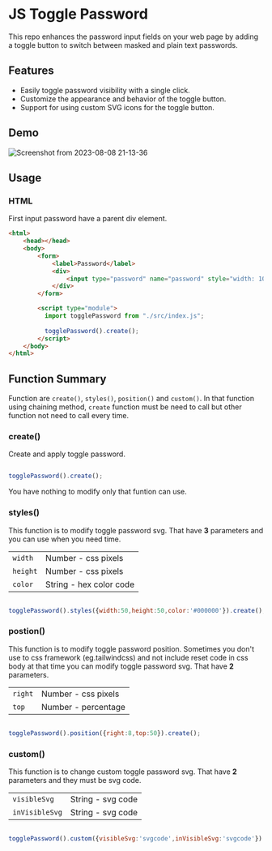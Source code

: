 # JS Toggle Password

This repo enhances the password input fields on your web page by adding a toggle button to switch between masked and plain text passwords.

## Features

- Easily toggle password visibility with a single click.
- Customize the appearance and behavior of the toggle button.
- Support for using custom SVG icons for the toggle button.

## Demo 

![Screenshot from 2023-08-08 21-13-36](https://github.com/ThantZinSwe/js-toggle-password/assets/93695363/8f2350cf-ea79-449f-8d28-7011340db08d)

## Usage

### HTML

First input password have a parent div element.

```html
<html>
    <head></head>
    <body>
        <form>
            <label>Password</label>
            <div>
                <input type="password" name="password" style="width: 100%" />
            </div>
        </form>

        <script type="module">
          import togglePassword from "./src/index.js";
    
          togglePassword().create();
        </script>
    </body>
</html>
```

## Function Summary

Function are `create()`, `styles()`, `position()` and `custom()`. In that function using chaining method, `create` function must be need to call
but other function not need to call every time.

### create()

Create and apply toggle password.

```js

togglePassword().create();

```

You have nothing to modify only that funtion can use.

### styles()

This function is to modify toggle password svg. That have **3** parameters and you can use when you need time.

|           |                                          |
| --------- | ---------------------------------------- |
| `width`   | Number - css pixels                      |
| `height`  | Number - css pixels                      |
| `color`   | String - hex color code                  |


```js

togglePassword().styles({width:50,height:50,color:'#000000'}).create();

```


### postion()

This function is to modify toggle password position. Sometimes you don't use to css framework (eg.tailwindcss) and not include reset code in css 
body 
at that time you can modify toggle password svg. That have **2** parameters.

|           |                                          |
| --------- | ---------------------------------------- |
| `right`   | Number - css pixels                      |
| `top`     | Number - percentage                      |

```js

togglePassword().position({right:8,top:50}).create();

```

### custom()

This function is to change custom toggle password svg. That have **2** parameters and they must be svg code.

|                |                                          |
| -------------  | ---------------------------------------- |
| `visibleSvg`   | String - svg code                        |
| `inVisibleSvg` | String - svg code                        |

```js

togglePassword().custom({visibleSvg:'svgcode',inVisibleSvg:'svgcode'}).create();

```


